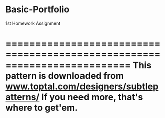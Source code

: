 # Basic-Portfolio
1st Homework Assignment

=========================================================================
 This pattern is downloaded from www.toptal.com/designers/subtlepatterns/ 
 If you need more, that's where to get'em.
 ========================================================================
 
 